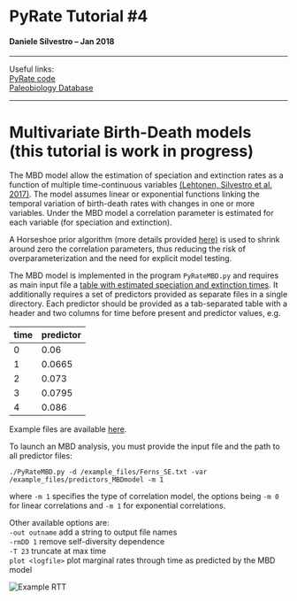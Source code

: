 # PyRate Tutorial \#4
#### Daniele Silvestro – Jan 2018
***
Useful links:  
[PyRate code](https://github.com/dsilvestro/PyRate)  
[Paleobiology Database](https://paleobiodb.org)  
***

# Multivariate Birth-Death models (this tutorial is work in progress)

The MBD model allow the estimation of speciation and extinction rates as a function of multiple time-continuous variables [(Lehtonen, Silvestro et al. 2017)](https://www.nature.com/articles/s41598-017-05263-7). The model assumes linear or exponential functions linking the temporal variation of birth-death rates with changes in one or more variables.
Under the MBD model a correlation parameter is estimated for each variable (for speciation and extinction).

A Horseshoe prior algorithm (more details provided [here)](https://www.nature.com/articles/s41598-017-05263-7) is used to shrink around zero the correlation parameters, thus reducing the risk of overparameterization and the need for explicit model testing. 

The MBD model is implemented in the program `PyRateMBD.py` and requires as main input file a [table with estimated speciation and extinction times](https://github.com/dsilvestro/PyRate/blob/master/tutorials/pyrate_tutorial_2.md#generate-input-file-for-pyratecontinuous). It additionally requires a set of predictors provided as separate files in a single directory.
Each predictor should be provided as a tab-separated table with a header and two columns for time before present and predictor values, e.g.

time | predictor
----- | -------
0	| 0.06
1	| 0.0665
2	| 0.073
3	| 0.0795
4	| 0.086

Example files are available [here](https://github.com/dsilvestro/PyRate/tree/master/example_files/predictors_MBDmodel).

To launch an MBD analysis, you must provide the input file and the path to all predictor files:

`./PyRateMBD.py -d /example_files/Ferns_SE.txt -var /example_files/predictors_MBDmodel -m 1`

where `-m 1` specifies the type of correlation model, the options being `-m 0` for linear correlations and `-m 1` for exponential correlations. 

Other available options are:  
`-out outname` add a string to output file names   
`-rmDD 1` remove self-diversity dependence  
`-T 23` truncate at max time  
`plot <logfile>` plot marginal rates through time as predicted by the MBD model  

![Example RTT](https://github.com/dsilvestro/PyRate/blob/master/example_files/plots/Ferns_MBD_short_run.png)


